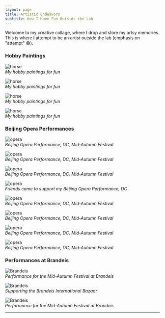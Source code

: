 ```yaml
---
layout: page
title: Artistic Endeavors
subtitle: How I Have Fun Outside the Lab
---
```


Welcome to my creative collage, where I drop and store my artsy memories. This is where I attempt to be an artist outside the lab (emphasis on "attempt" 😄).

### Hobby Paintings

![horse](/assets/img/arts/horse1.jpg)  
_My hobby paintings for fun_

![horse](/assets/img/arts/horse2.jpg)  
_My hobby paintings for fun_

![horse](/assets/img/arts/horse3.jpg)  
_My hobby paintings for fun_

![horse](/assets/img/arts/horse5.jpg)  
_My hobby paintings for fun_

### Beijing Opera Performances

![opera](/assets/img/arts/opera1.jpg)  
_Beijing Opera Performance, DC, Mid-Autumn Festival_

![opera](/assets/img/arts/opera2.jpg)  
_Beijing Opera Performance, DC, Mid-Autumn Festival_

![opera](/assets/img/arts/opera3.jpg)  
_Beijing Opera Performance, DC, Mid-Autumn Festival_

![opera](/assets/img/arts/opera.jpg)  
_Friends came to support my Beijing Opera Performance, DC_

![opera](/assets/img/arts/opera5.jpg)  
_Beijing Opera Performance, DC, Mid-Autumn Festival_

![opera](/assets/img/arts/opera6.jpg)  
_Beijing Opera Performance, DC, Mid-Autumn Festival_

![opera](/assets/img/arts/opera7.jpg)  
_Beijing Opera Performance, DC, Mid-Autumn Festival_

![opera](/assets/img/arts/opera8.jpg)  
_Beijing Opera Performance, DC, Mid-Autumn Festival_

### Performances at Brandeis

![Brandeis](/assets/img/arts/Brandeis1.jpg)  
_Performance for the Mid-Autumn Festival at Brandeis_

![Brandeis](/assets/img/arts/Brandeis2.jpg)  
_Supporting the Brandeis International Bazaar_

![Brandeis](/assets/img/arts/Brandeis3.jpg)  
_Performance for the Mid-Autumn Festival at Brandeis_

---


